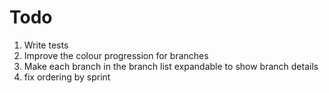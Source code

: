 # Todo

1. Write tests
1. Improve the colour progression for branches
1. Make each branch in the branch list expandable to show branch details
1. fix ordering by sprint
